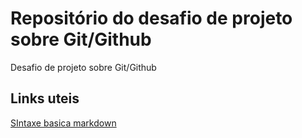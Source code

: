 # Repositório do desafio de projeto sobre Git/Github
Desafio de projeto sobre Git/Github

## Links uteis
[SIntaxe basica markdown](https://www.markdownpageguide.org/basic-sintax/)
